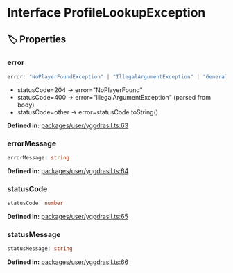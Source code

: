# Interface ProfileLookupException

## 🏷️ Properties

### error

```ts
error: "NoPlayerFoundException" | "IllegalArgumentException" | "GeneralException"
```
- statusCode=204 -&gt; error="NoPlayerFound"
- statusCode=400 -&gt; error="IllegalArgumentException" (parsed from body)
- statusCode=other -&gt; error=statusCode.toString()
<p style="font-size: 14px; color: var(--vp-c-text-2)">
<strong>Defined in:</strong> <a href="https://github.com/voxelum/minecraft-launcher-core-node/blob/master/packages/user/yggdrasil.ts#L63" target="_blank" rel="noreferrer">packages/user/yggdrasil.ts:63</a>
</p>


### errorMessage <Badge type="info" text="optional" />

```ts
errorMessage: string
```
<p style="font-size: 14px; color: var(--vp-c-text-2)">
<strong>Defined in:</strong> <a href="https://github.com/voxelum/minecraft-launcher-core-node/blob/master/packages/user/yggdrasil.ts#L64" target="_blank" rel="noreferrer">packages/user/yggdrasil.ts:64</a>
</p>


### statusCode <Badge type="info" text="optional" />

```ts
statusCode: number
```
<p style="font-size: 14px; color: var(--vp-c-text-2)">
<strong>Defined in:</strong> <a href="https://github.com/voxelum/minecraft-launcher-core-node/blob/master/packages/user/yggdrasil.ts#L65" target="_blank" rel="noreferrer">packages/user/yggdrasil.ts:65</a>
</p>


### statusMessage <Badge type="info" text="optional" />

```ts
statusMessage: string
```
<p style="font-size: 14px; color: var(--vp-c-text-2)">
<strong>Defined in:</strong> <a href="https://github.com/voxelum/minecraft-launcher-core-node/blob/master/packages/user/yggdrasil.ts#L66" target="_blank" rel="noreferrer">packages/user/yggdrasil.ts:66</a>
</p>


